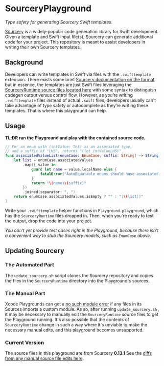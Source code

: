 # SourceryPlayground
_Type safety for generating Sourcery Swift templates_.

[Sourcery](https://github.com/krzysztofzablocki/Sourcery) is a widely-popular code generation library for Swift development. Given a template and Swift input file(s), Sourcery can generate additional code for your project. This repository is meant to assist developers in writing their own Sourcery templates.

## Background

Developers can write templates in Swift via files with the `.swifttemplate` extension. There exists some brief [Sourcery documentation on the format](https://cdn.rawgit.com/krzysztofzablocki/Sourcery/master/docs/writing-templates.html), but in essence, the templates are just Swift files leveraging the [SourceryRuntime source files located here](https://github.com/krzysztofzablocki/Sourcery/tree/4e920792664029203820fba1a63ba4ba925f552e/SourceryRuntime/Sources) with some syntax to distinguish codegen output versus control flow. However, as you’re writing `.swifttemplate` files instead of actual `.swift` files, developers usually can't take advantage of type safety or autocomplete as they’re writing these templates. That is where this playground can help.

## Usage

**TL;DR run the Playground and play with the contained source code.**

```swift
// For an enum with (intValue: Int) as an associated type,
// and a suffix of "LHS", returns "(let intValueLHS)"
func associatedValueList(enumCase: EnumCase, suffix: String) -> String {
    let list = enumCase.associatedValues
        .map({ value in
            guard let name = value.localName else {
                fatalError("AutoEquatable enums should have associated types with labels")
            }
            return "\(name)\(suffix)"
        })
        .joined(separator: ", ")
    return enumCase.associatedValues.isEmpty ? "" : "(\(list))"
}
```

Write your `.swifttemplate` helper functions in `Playground.playground`, which has the `SourceryRuntime` files dropped in. Then, when you're ready to test the output, drop the code into your project.

_You can't yet provide test cases right in the Playground, because there isn't a convenient way to stub the Sourcery models, such as `EnumCase` above._

## Updating Sourcery

### The Automated Part

The `update_sourcery.sh` script clones the Sourcery repository and copies the files in the `SourceryRuntime` directory into the Playground's sources.

### The Manual Part

Xcode Playgrounds can get a [no such module error](https://stackoverflow.com/questions/33144877/playground-import-no-such-module-foo#comment54592475_33144877) if any files in its Sources imports a custom module. As so, after running `update_sourcery.sh` , it may be necessary to manually edit the `SourceryRuntime` source files to get the Playground running. It's also possible that the contents of `SourceryRuntime` change in such a way where it's unviable to make the necessary manual edits, and this playground becomes unsupported.

### Current Version

The source files in this playground are from Sourcery **0.13.1** See the [diffs from any manual source file edits here](https://github.com/nevillco/SourceryPlayground/commit/89c43197d0ccb3e00a3dae442a0d4e6cf1f371d3).
